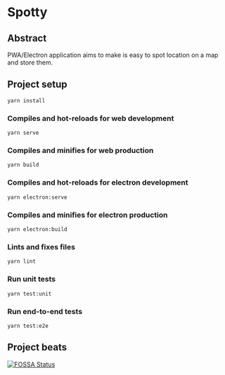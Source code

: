 # Spotty

## Abstract

PWA/Electron application aims to make is easy to spot location on a map and store them.

## Project setup
```
yarn install
```

### Compiles and hot-reloads for web development
```
yarn serve
```

### Compiles and minifies for web production
```
yarn build
```

### Compiles and hot-reloads for electron development
```
yarn electron:serve
```

### Compiles and minifies for electron production
```
yarn electron:build
```

### Lints and fixes files
```
yarn lint
```

### Run unit tests
```
yarn test:unit
```

### Run end-to-end tests
```
yarn test:e2e
```

## Project beats

[![FOSSA Status](https://app.fossa.io/api/projects/git%2Bgithub.com%2Fsarlam%2Fspotty.svg?type=large)](https://app.fossa.io/projects/git%2Bgithub.com%2Fsarlam%2Fspotty?ref=badge_large)

